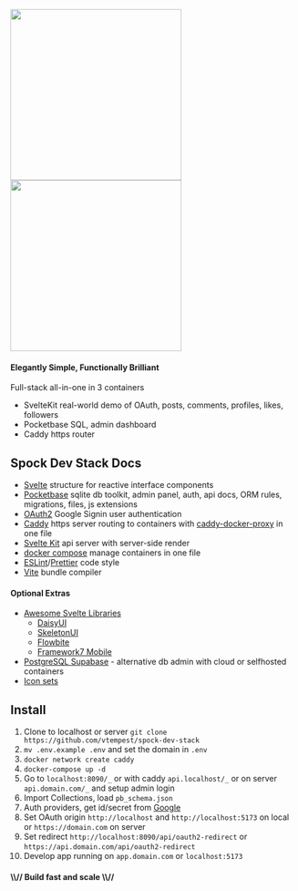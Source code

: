 
<img src="https://i.imgur.com/2W62ySQ.png"  height="300px">  <img src="https://i.imgur.com/eRoKfA5.png"  height="300px">

#### Elegantly Simple, Functionally Brilliant

Full-stack all-in-one in 3 containers
* SvelteKit real-world demo of OAuth, posts, comments, profiles, likes, followers
* Pocketbase SQL, admin dashboard
* Caddy https router

## Spock Dev Stack Docs

- [Svelte](https://svelte.dev/examples/hello-world) structure for reactive interface components 
- [Pocketbase](https://pocketbase.io/docs/js-overview/) sqlite db toolkit, admin panel, auth, api docs, ORM rules, migrations, files, js extensions 
- [OAuth2](https://developers.google.com/identity/protocols/oauth2) Google Signin user authentication
- [Caddy](https://caddyserver.com/docs/) https server routing to containers with [caddy-docker-proxy](https://github.com/lucaslorentz/caddy-docker-proxy) in one file
- [Svelte Kit](https://kit.svelte.dev) api server with server-side render
- [docker compose](https://docs.docker.com/compose/gettingstarted/) manage containers in one file
- [ESLint](https://github.com/dustinspecker/awesome-eslint)/[Prettier](https://prettier.io) code style
- [Vite](https://vitejs.dev) bundle compiler


#### Optional Extras
- [Awesome Svelte Libraries](https://github.com/TheComputerM/awesome-svelte#ui-libraries)
  - [DaisyUI](https://daisyui.com/docs/install/)
  - [SkeletonUI](https://www.skeleton.dev/components/app-rail)
  - [Flowbite](https://flowbite-svelte.com/docs/pages/introduction)
  - [Framework7 Mobile](https://framework7.io/svelte/kitchen-sink)
- [PostgreSQL Supabase](https://supabase.com/docs/guides/getting-started/quickstarts/sveltekit) - alternative  db admin with  cloud or selfhosted containers
- [Icon sets](https://www.svgrepo.com/collections)

## Install

1. Clone to localhost or server `git clone https://github.com/vtempest/spock-dev-stack`
2. `mv .env.example .env` and set the domain in `.env` 
3. `docker network create caddy`
4. `docker-compose up -d` 
5. Go to  `localhost:8090/_` or with caddy `api.localhost/_` or on server `api.domain.com/_` and setup admin login
6. Import Collections, load `pb_schema.json`
7. Auth providers, get id/secret from [Google](https://console.cloud.google.com/apis/credentials) 
8. Set OAuth origin `http://localhost` and `http://localhost:5173` on local or `https://domain.com` on server
9. Set redirect `http://localhost:8090/api/oauth2-redirect` or `https://api.domain.com/api/oauth2-redirect`
10. Develop app running on `app.domain.com` or `localhost:5173`



#### \\\\// Build fast and scale \\\\//
